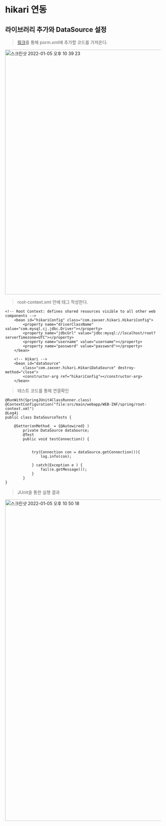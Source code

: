 # hikari 연동

## 라이브러리 추가와 DataSource 설정

> [링크](https://mvnrepository.com/artifact/com.zaxxer/HikariCP)를 통해 porm.xml에 추가할 코드를 가져온다.

<img width="790" alt="스크린샷 2022-01-05 오후 10 39 23" src="https://user-images.githubusercontent.com/81155572/148226708-9b1a68b1-c76d-418e-bb39-55b7090e853e.png">


> root-context.xml 안에 <bean> 태그 작성한다.
~~~
<!-- Root Context: defines shared resources visible to all other web components -->
	<bean id="hikariConfig" class="com.zaxxer.hikari.HikariConfig">
		<property name="driverClassName" value="com.mysql.cj.jdbc.Driver"></property> 
		<property name="jdbcUrl" value="jdbc:mysql://localhost/root?serverTimezone=UTC"></property>
		<property name="username" value="username"></property>
		<property name="password" value="password"></property>
	</bean>

	<!-- Hikari -->
	<bean id="dataSource"
		class="com.zaxxer.hikari.HikariDataSource" destroy-method="close">
		<constructor-arg ref="hikariConfig"></constructor-arg>
	</bean>  
~~~

> 테스트 코드를 통해 연결확인
~~~
@RunWith(SpringJUnit4ClassRunner.class)
@ContextConfiguration("file:src/main/webapp/WEB-INF/spring/root-context.xml")
@Log4j
public class DataSourceTests {
	
	@Setter(onMethod_ = {@Autowired} )
		private DataSource dataSource;
		@Test
		public void testConnection() {
			
			
			try(Connection con = dataSource.getConnection()){
				log.info(con);
				
			} catch(Exception e ) {
				fail(e.getMessage());
			}
		}
}
~~~
  
> JUnit을 통한 실행 결과
<img width="1037" alt="스크린샷 2022-01-05 오후 10 50 18" src="https://user-images.githubusercontent.com/81155572/148228235-e3cadeb6-0311-45b9-8ae3-497122321071.png">

  

